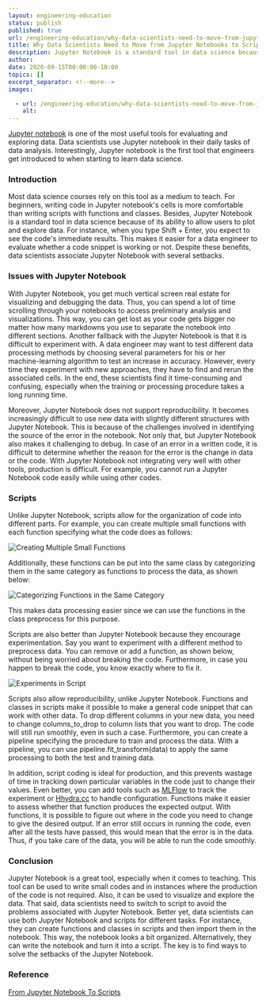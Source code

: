 ```yaml
---
layout: engineering-education
status: publish
published: true
url: /engineering-education/why-data-scientists-need-to-move-from-jupyter-notebooks-to-scripts/
title: Why Data Scientists Need to Move from Jupyter Notebooks to Scripts
description: Jupyter Notebook is a standard tool in data science because of its ability to allow users to plot and explore data.
author: 
date: 2020-09-15T00:00:00-10:00
topics: []
excerpt_separator: <!--more-->
images:

  - url: /engineering-education/why-data-scientists-need-to-move-from-jupyter-notebooks-to-scripts/hero.jpg
    alt:
---
```

[Jupyter notebook](https://jupyter.org/) is one of the most useful tools for evaluating and exploring data. Data scientists use Jupyter notebook in their daily tasks of data analysis. Interestingly, Jupyter notebook is the first tool that engineers get introduced to when starting to learn data science.
<!--more-->
### Introduction
Most data science courses rely on this tool as a medium to teach. For beginners, writing code in Jupyter notebook's cells is more comfortable than writing scripts with functions and classes. Besides, Jupyter Notebook is a standard tool in data science because of its ability to allow users to plot and explore data. For instance, when you type Shift + Enter, you expect to see the code's immediate results. This makes it easier for a data engineer to evaluate whether a code snippet is working or not. Despite these benefits, data scientists associate Jupyter Notebook with several setbacks.

### Issues with Jupyter Notebook
With Jupyter Notebook, you get much vertical screen real estate for visualizing and debugging the data. Thus, you can spend a lot of time scrolling through your notebooks to access preliminary analysis and visualizations. This way, you can get lost as your code gets bigger no matter how many markdowns you use to separate the notebook into different sections. Another fallback with the Jupyter Notebook is that it is difficult to experiment with. A data engineer may want to test different data processing methods by choosing several parameters for his or her machine-learning algorithm to test an increase in accuracy. However, every time they experiment with new approaches, they have to find and rerun the associated cells. In the end, these scientists find it time-consuming and confusing, especially when the training or processing procedure takes a long running time.

Moreover, Jupyter Notebook does not support reproducibility. It becomes increasingly difficult to use new data with slightly different structures with Jupyter Notebook. This is because of the challenges involved in identifying the source of the error in the notebook. Not only that, but Jupyter Notebook also makes it challenging to debug. In case of an error in a written code, it is difficult to determine whether the reason for the error is the change in data or the code. With Jupyter Notebook not integrating very well with other tools, production is difficult. For example, you cannot run a Jupyter Notebook code easily while using other codes.

### Scripts
Unlike Jupyter Notebook, scripts allow for the organization of code into different parts. For example, you can create multiple small functions with each function specifying what the code does as follows:

![Creating Multiple Small Functions](/engineering-education/why-data-scientists-need-to-move-from-jupyter-notebooks-to-scripts/creating-multiple-small-functions.png)

Additionally, these functions can be put into the same class by categorizing them in the same category as functions to process the data, as shown below:

![Categorizing Functions in the Same Category](/engineering-education/why-data-scientists-need-to-move-from-jupyter-notebooks-to-scripts/categorizing-functions-in-the-same-category.png)

This makes data processing easier since we can use the functions in the class preprocess for this purpose.

Scripts are also better than Jupyter Notebook because they encourage experimentation. Say you want to experiment with a different method to preprocess data. You can remove or add a function, as shown below, without being worried about breaking the code. Furthermore, in case you happen to break the code, you know exactly where to fix it.

![Experiments in Script](/engineering-education/why-data-scientists-need-to-move-from-jupyter-notebooks-to-scripts/experiments.png)

Scripts also allow reproducibility, unlike Jupyter Notebook. Functions and classes in scripts make it possible to make a general code snippet that can work with other data. To drop different columns in your new data, you need to change columns_to_drop to column lists that you want to drop. The code will still run smoothly, even in such a case. Furthermore, you can create a pipeline specifying the procedure to train and process the data. With a pipeline, you can use pipeline.fit_transform(data) to apply the same processing to both the test and training data.

In addition, script coding is ideal for production, and this prevents wastage of time in tracking down particular variables in the code just to change their values. Even better, you can add tools such as [MLFlow](https://mlflow.org/) to track the experiment or [Hhydra.cc](https://hydra.cc/) to handle configuration. Functions make it easier to assess whether that function produces the expected output. With functions, it is possible to figure out where in the code you need to change to give the desired output. If an error still occurs in running the code, even after all the tests have passed, this would mean that the error is in the data. Thus, if you take care of the data, you will be able to run the code smoothly.

### Conclusion
Jupyter Notebook is a great tool, especially when it comes to teaching. This tool can be used to write small codes and in instances where the production of the code is not required. Also, it can be used to visualize and explore the data. That said, data scientists need to switch to script to avoid the problems associated with Jupyter Notebook. Better yet, data scientists can use both Jupyter Notebook and scripts for different tasks. For instance, they can create functions and classes in scripts and then import them in the notebook. This way, the notebook looks a bit organized. Alternatively, they can write the notebook and turn it into a script. The key is to find ways to solve the setbacks of the Jupyter Notebook.

### Reference
[From Jupyter Notebook To Scripts](https://towardsdatascience.com/from-jupyter-notebook-to-sc-582978d3c0c)
